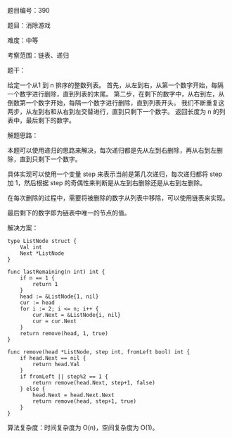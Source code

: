 题目编号：390

题目：消除游戏

难度：中等

考察范围：链表、递归

题干：

给定一个从1 到 n 排序的整数列表。
首先，从左到右，从第一个数字开始，每隔一个数字进行删除，直到列表的末尾。
第二步，在剩下的数字中，从右到左，从倒数第一个数字开始，每隔一个数字进行删除，直到列表开头。
我们不断重复这两步，从左到右和从右到左交替进行，直到只剩下一个数字。
返回长度为 n 的列表中，最后剩下的数字。

解题思路：

本题可以使用递归的思路来解决，每次递归都是先从左到右删除，再从右到左删除，直到只剩下一个数字。

具体实现可以使用一个变量 step 来表示当前是第几次递归，每次递归都将 step 加 1，然后根据 step 的奇偶性来判断是从左到右删除还是从右到左删除。

在每次删除的过程中，需要将被删除的数字从列表中移除，可以使用链表来实现。

最后剩下的数字即为链表中唯一的节点的值。

解决方案：

```
type ListNode struct {
    Val int
    Next *ListNode
}

func lastRemaining(n int) int {
    if n == 1 {
        return 1
    }
    head := &ListNode{1, nil}
    cur := head
    for i := 2; i <= n; i++ {
        cur.Next = &ListNode{i, nil}
        cur = cur.Next
    }
    return remove(head, 1, true)
}

func remove(head *ListNode, step int, fromLeft bool) int {
    if head.Next == nil {
        return head.Val
    }
    if fromLeft || step%2 == 1 {
        return remove(head.Next, step+1, false)
    } else {
        head.Next = head.Next.Next
        return remove(head, step+1, true)
    }
}
```

算法复杂度：时间复杂度为 O(n)，空间复杂度为 O(1)。